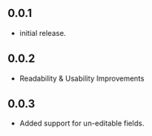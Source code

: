## 0.0.1

* initial release.

## 0.0.2

* Readability & Usability Improvements

## 0.0.3

* Added support for un-editable fields.
